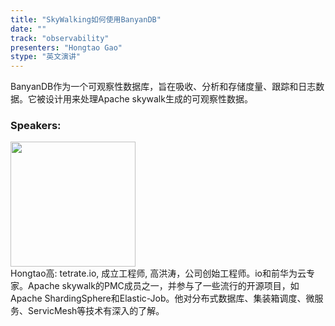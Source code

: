 ```yaml
---
title: "SkyWalking如何使用BanyanDB"
date: "" 
track: "observability"
presenters: "Hongtao Gao"
stype: "英文演讲"
---
```

BanyanDB作为一个可观察性数据库，旨在吸收、分析和存储度量、跟踪和日志数据。它被设计用来处理Apache skywalk生成的可观察性数据。
 ### Speakers: 
 <img src="images/speaker/1078.png" width="200" /><br>Hongtao高: tetrate.io, 成立工程师, 高洪涛，公司创始工程师。io和前华为云专家。Apache skywalk的PMC成员之一，并参与了一些流行的开源项目，如Apache ShardingSphere和Elastic-Job。他对分布式数据库、集装箱调度、微服务、ServicMesh等技术有深入的了解。
 